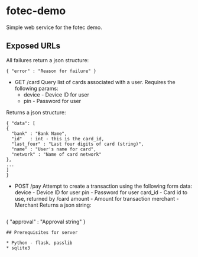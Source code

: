 fotec-demo
==========

Simple web service for the fotec demo.

## Exposed URLs

All failures return a json structure:
```
{ "error" : "Reason for failure" }
```

* GET /card
Query list of cards associated with a user.  Requires the following params:
  * device - Device ID for user
  * pin - Password for user

Returns a json structure:
  ```
{ "data": [ 
  { 
    "bank" : "Bank Name",
    "id"   : int - this is the card_id,
    "last_four" : "Last four digits of card (string)",
    "name" : "User's name for card",
    "network" : "Name of card network"
  },
  ...
  ]
}
```

* POST /pay
Attempt to create a transaction using the following form data:
device - Device ID for user
pin - Password for user
card_id - Card id to use, returned by /card
amount - Amount for transaction
merchant - Merchant
Returns a json string:
  ```
{ "approval" : "Approval string" }
```
## Prerequisites for server

* Python - flask, passlib
* sqlite3

